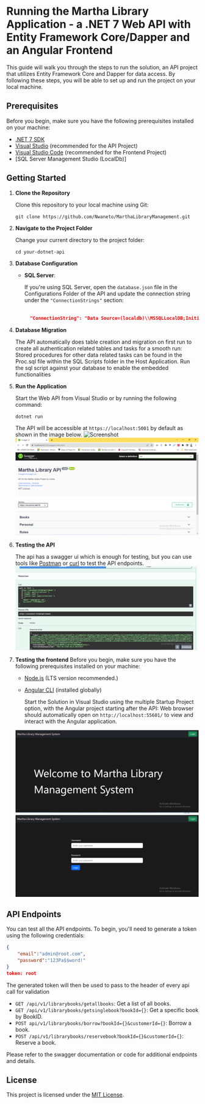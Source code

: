 # Running the Martha Library Application - a .NET 7 Web API with Entity Framework Core/Dapper and an Angular Frontend 

This guide will walk you through the steps to run the solution, an API project that utilizes Entity Framework Core and Dapper for data access. By following these steps, you will be able to set up and run the project on your local machine.

## Prerequisites

Before you begin, make sure you have the following prerequisites installed on your machine:

- [.NET 7 SDK](https://dotnet.microsoft.com/download/dotnet/7.0)
- [Visual Studio](https://visualstudio.microsoft.com/) (recommended for the API Project)
- [Visual Studio Code](https://code.visualstudio.com/) (recommended for the Frontend Project)
- [SQL Server Management Studio (LocalDb)]

## Getting Started

1. **Clone the Repository**

   Clone this repository to your local machine using Git:

   ```shell
   git clone https://github.com/Nwaneto/MarthaLibraryManagement.git
   ```

2. **Navigate to the Project Folder**

   Change your current directory to the project folder:

   ```shell
   cd your-dotnet-api
   ```

3. **Database Configuration**

   - **SQL Server**:
     
     If you're using SQL Server, open the `database.json` file in the Configurations Folder of the API and update the connection string under the `"ConnectionStrings"` section:

     ```json
     
       "ConnectionString": "Data Source=(localdb)\\MSSQLLocalDB;Initial Catalog=MarthasLibraryDB;Integrated Security=True;Connect Timeout=30;Encrypt=False;TrustServerCertificate=False;ApplicationIntent=ReadWrite;MultiSubnetFailover=False;"
     
     ```

4. **Database Migration**

   The API automatically does table creation and migration on first run to create all authentication related tables and tasks for a smooth run:
   Stored procedures for other data related tasks can be found in the Proc.sql file within the SQL Scripts folder in the Host Application. Run the sql script against your database to enable the embedded functionalities

5. **Run the Application**

   Start the Web API from Visual Studio or by running the following command:

   ```shell
   dotnet run
   ```

   The API will be accessible at `https://localhost:5001` by default as shown in the image below.
   ![Screenshot](URL_OF_YOUR_IMAGE)
   ![Screenshot](https://github.com/Nwaneto/MarthaLibraryManagement/blob/main/Capture23.PNG)


7. **Testing the API**

   The api has a swagger ui which is enough for testing, but you can use tools like [Postman](https://www.postman.com/) or [curl](https://curl.se/) to test the API endpoints.
   ![Screenshot](https://github.com/Nwaneto/MarthaLibraryManagement/blob/main/Capture22.PNG)

8. **Testing the frontend**
   Before you begin, make sure you have the following prerequisites installed on your machine:

   - [Node.js](https://nodejs.org/) (LTS version recommended.)
   - [Angular CLI](https://angular.io/cli) (installed globally)

      Start the Solution in Visual Studio using the multiple Startup Project option, with the Angular project starting after the API:
      Web browser should automatically open on `http://localhost:55601/` to view and interact with the Angular application.

   ![Screenshot](https://github.com/Nwaneto/MarthaLibraryManagement/blob/main/Capture25.PNG)
   ![Screenshot](https://github.com/Nwaneto/MarthaLibraryManagement/blob/main/Capture24.PNG)

## API Endpoints

You can test all the API endpoints. To begin, you'll need to generate a token using the following credentials:

````json
{
    "email":"admin@root.com",
    "password":"123Pa$$word!"
}
token: root
````

The generated token will then be used to pass to the header of every api call for validation
- `GET /api/v1/librarybooks/getallbooks`: Get a list of all books.
- `GET /api/v1/librarybooks/getsinglebook?bookId={}`: Get a specific book by BookID.
- `POST api/v1/librarybooks/borrow?bookId={}&customerId={}`: Borrow a book.
- `POST /api/v1/librarybooks/reservebook?bookId={}&customerId={}`: Reserve a book.

Please refer to the swagger documentation or code for additional endpoints and details.

## License

This project is licensed under the [MIT License](LICENSE).
